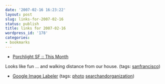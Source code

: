 ```yaml
---
date: '2007-02-16 16:23:22'
layout: post
slug: links-for-2007-02-16
status: publish
title: links for 2007-02-16
wordpress_id: '178'
categories:
- bookmarks
---
```




  * [Porchlight SF :: This Month](http://www.porchlightsf.com/thismonth.html)




Looks like fun ... and walking distance from our house. (tags: [sanfrancisco](http://del.icio.us/eob/sanfrancisco))





  * [Google Image Labeler](http://images.google.com/imagelabeler/) (tags: [photo](http://del.icio.us/eob/photo) [searchandorganization](http://del.icio.us/eob/searchandorganization))






